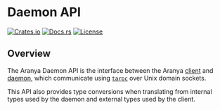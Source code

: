 # Daemon API

[![Crates.io][crates-badge]][crates-url]
[![Docs.rs][docs-badge]][docs-url]
[![License][license-badge]][license-url]

[crates-badge]: https://img.shields.io/crates/v/aranya-daemon-api.svg
[crates-url]: https://crates.io/crates/aranya-daemon-api
[docs-badge]: https://docs.rs/aranya-daemon-api/badge.svg
[docs-url]: https://docs.rs/aranya-daemon-api/latest/aranya_daemon_api/
[license-badge]: https://img.shields.io/crates/l/aranya-daemon-api.svg
[license-url]: ../../LICENSE.md

## Overview

The Aranya Daemon API is the interface between the Aranya
[client](../aranya-client/) and [daemon](../aranya-daemon/), which communicate
using [`tarpc`](https://crates.io/crates/tarpc) over Unix domain sockets.

This API also provides type conversions when translating from internal types
used by the daemon and external types used by the client.
